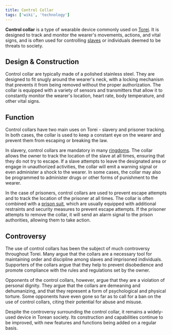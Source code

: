 ```yaml
---
title: Control Collar
tags: ['wiki', 'technology']
---
```


**Control collar** is a type of wearable device commonly used on [Torei](/wiki/torei). It is designed to track and monitor the wearer's movements, actions, and vital signs, and is often used for controlling [slaves](/wiki/slavery) or individuals deemed to be threats to society.

## Design & Construction

Control collar are typically made of a polished stainless steel. They are designed to fit snugly around the wearer's neck, with a locking mechanism that prevents it from being removed without the proper authorization. The collar is equipped with a variety of sensors and transmitters that allow it to constantly monitor the wearer's location, heart rate, body temperature, and other vital signs.

## Function

Control collars have two main uses on Torei - slavery and prisoner tracking. In both cases, the collar is used to keep a constant eye on the wearer and prevent them from escaping or breaking the law.

In slavery, control collars are mandatory in many [ringdoms](/wiki/ringdom). The collar allows the owner to track the location of the slave at all times, ensuring that they do not try to escape. If a slave attempts to leave the designated area or engage in unauthorized activities, the collar will emit a warning signal or even administer a shock to the wearer. In some cases, the collar may also be programmed to administer drugs or other forms of punishment to the wearer.

In the case of prisoners, control collars are used to prevent escape attempts and to track the location of the prisoner at all times. The collar is often combined with a [prison suit](/wiki/prison-suit), which are usually equipped with additional restraints and security measures to prevent escape attempts. If the prisoner attempts to remove the collar, it will send an alarm signal to the prison authorities, allowing them to take action.

## Controversy

The use of control collars has been the subject of much controversy throughout Torei. Many argue that the collars are a necessary tool for maintaining order and discipline among slaves and imprisoned individuals. Supporters of the collars argue that they help to prevent disobedience and promote compliance with the rules and regulations set by the owner.

Opponents of the control collars, however, argue that they are a violation of personal dignity. They argue that the collars are demeaning and dehumanizing, and that they represent a form of psychological and physical torture. Some opponents have even gone so far as to call for a ban on the use of control collars, citing their potential for abuse and misuse.

Despite the controversy surrounding the control collar, it remains a widely-used device in Torean society. Its construction and capabilities continue to be improved, with new features and functions being added on a regular basis.
